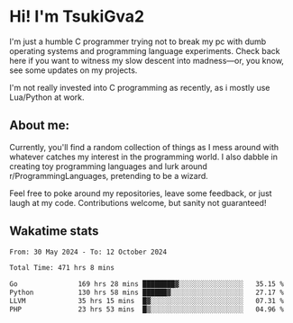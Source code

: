 # Hi! I'm TsukiGva2

I'm just a humble C programmer trying not to break my pc with dumb operating systems and programming language experiments. Check back here if you want to witness my slow descent into madness—or, you know, see some updates on my projects.

I'm not really invested into C programming as recently, as i mostly use Lua/Python at work.

## About me:

Currently, you'll find a random collection of things as I mess around with whatever catches my interest in the programming world. I also dabble in creating toy programming languages and lurk around r/ProgrammingLanguages, pretending to be a wizard.

Feel free to poke around my repositories, leave some feedback, or just laugh at my code. Contributions welcome, but sanity not guaranteed!

## Wakatime stats
<!--START_SECTION:waka-->

```txt
From: 30 May 2024 - To: 12 October 2024

Total Time: 471 hrs 8 mins

Go               169 hrs 28 mins ████████▓░░░░░░░░░░░░░░░░   35.15 %
Python           130 hrs 58 mins ██████▓░░░░░░░░░░░░░░░░░░   27.17 %
LLVM             35 hrs 15 mins  █▓░░░░░░░░░░░░░░░░░░░░░░░   07.31 %
PHP              23 hrs 53 mins  █▒░░░░░░░░░░░░░░░░░░░░░░░   04.96 %
```

<!--END_SECTION:waka-->
